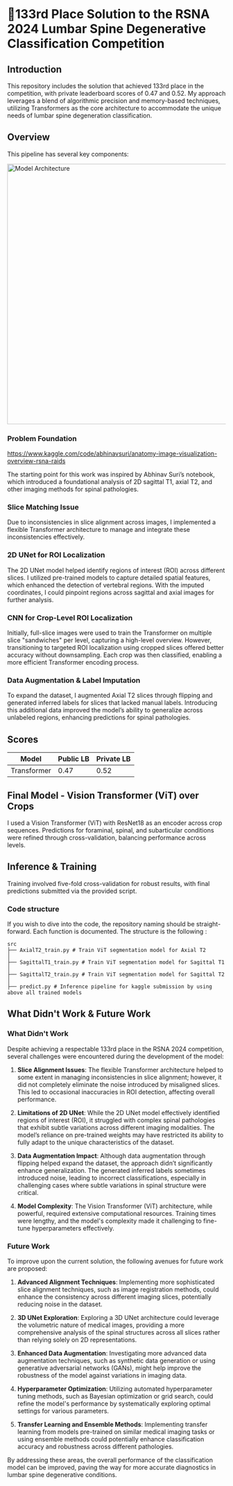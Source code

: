 # 🥉133rd Place Solution to the RSNA 2024 Lumbar Spine Degenerative Classification Competition

## Introduction

This repository includes the solution that achieved 133rd place in the competition, with private leaderboard scores of 0.47 and 0.52. My approach leverages a blend of algorithmic precision and memory-based techniques, utilizing Transformers as the core architecture to accommodate the unique needs of lumbar spine degeneration classification.

## Overview

This pipeline has several key components:

<img src="https://github.com/user-attachments/assets/873bccc2-c857-4e64-a2ce-67cba2ef99c7" width="600" alt="Model Architecture">

### Problem Foundation
https://www.kaggle.com/code/abhinavsuri/anatomy-image-visualization-overview-rsna-raids

The starting point for this work was inspired by Abhinav Suri’s notebook, which introduced a foundational analysis of 2D sagittal T1, axial T2, and other imaging methods for spinal pathologies.

### Slice Matching Issue

Due to inconsistencies in slice alignment across images, I implemented a flexible Transformer architecture to manage and integrate these inconsistencies effectively.

### 2D UNet for ROI Localization

The 2D UNet model helped identify regions of interest (ROI) across different slices. I utilized pre-trained models to capture detailed spatial features, which enhanced the detection of vertebral regions. With the imputed coordinates, I could pinpoint regions across sagittal and axial images for further analysis.

### CNN for Crop-Level ROI Localization

Initially, full-slice images were used to train the Transformer on multiple slice "sandwiches" per level, capturing a high-level overview. However, transitioning to targeted ROI localization using cropped slices offered better accuracy without downsampling. Each crop was then classified, enabling a more efficient Transformer encoding process.

### Data Augmentation & Label Imputation

To expand the dataset, I augmented Axial T2 slices through flipping and generated inferred labels for slices that lacked manual labels. Introducing this additional data improved the model’s ability to generalize across unlabeled regions, enhancing predictions for spinal pathologies.

## Scores

| Model       | Public LB | Private LB |
|-------------|-----------|------------|
| Transformer | 0.47      | 0.52       |

## Final Model - Vision Transformer (ViT) over Crops

I used a Vision Transformer (ViT) with ResNet18 as an encoder across crop sequences. Predictions for foraminal, spinal, and subarticular conditions were refined through cross-validation, balancing performance across levels.

## Inference & Training

Training involved five-fold cross-validation for robust results, with final predictions submitted via the provided script.

### Code structure

If you wish to dive into the code, the repository naming should be straight-forward. Each function is documented.
The structure is the following :

```
src
├── AxialT2_train.py # Train ViT segmentation model for Axial T2
│  
├── SagittalT1_train.py # Train ViT segmentation model for Sagittal T1
│
├── SagittalT2_train.py # Train ViT segmentation model for Sagittal T2
│
├── predict.py # Inference pipeline for kaggle submission by using above all trained models                         
```

## What Didn't Work & Future Work

### What Didn't Work

Despite achieving a respectable 133rd place in the RSNA 2024 competition, several challenges were encountered during the development of the model:

1. **Slice Alignment Issues**: The flexible Transformer architecture helped to some extent in managing inconsistencies in slice alignment; however, it did not completely eliminate the noise introduced by misaligned slices. This led to occasional inaccuracies in ROI detection, affecting overall performance.

2. **Limitations of 2D UNet**: While the 2D UNet model effectively identified regions of interest (ROI), it struggled with complex spinal pathologies that exhibit subtle variations across different imaging modalities. The model’s reliance on pre-trained weights may have restricted its ability to fully adapt to the unique characteristics of the dataset.

3. **Data Augmentation Impact**: Although data augmentation through flipping helped expand the dataset, the approach didn’t significantly enhance generalization. The generated inferred labels sometimes introduced noise, leading to incorrect classifications, especially in challenging cases where subtle variations in spinal structure were critical.

4. **Model Complexity**: The Vision Transformer (ViT) architecture, while powerful, required extensive computational resources. Training times were lengthy, and the model's complexity made it challenging to fine-tune hyperparameters effectively.

### Future Work

To improve upon the current solution, the following avenues for future work are proposed:

1. **Advanced Alignment Techniques**: Implementing more sophisticated slice alignment techniques, such as image registration methods, could enhance the consistency across different imaging slices, potentially reducing noise in the dataset.

2. **3D UNet Exploration**: Exploring a 3D UNet architecture could leverage the volumetric nature of medical images, providing a more comprehensive analysis of the spinal structures across all slices rather than relying solely on 2D representations.

3. **Enhanced Data Augmentation**: Investigating more advanced data augmentation techniques, such as synthetic data generation or using generative adversarial networks (GANs), might help improve the robustness of the model against variations in imaging data.

4. **Hyperparameter Optimization**: Utilizing automated hyperparameter tuning methods, such as Bayesian optimization or grid search, could refine the model's performance by systematically exploring optimal settings for various parameters.

5. **Transfer Learning and Ensemble Methods**: Implementing transfer learning from models pre-trained on similar medical imaging tasks or using ensemble methods could potentially enhance classification accuracy and robustness across different pathologies.

By addressing these areas, the overall performance of the classification model can be improved, paving the way for more accurate diagnostics in lumbar spine degenerative conditions.


